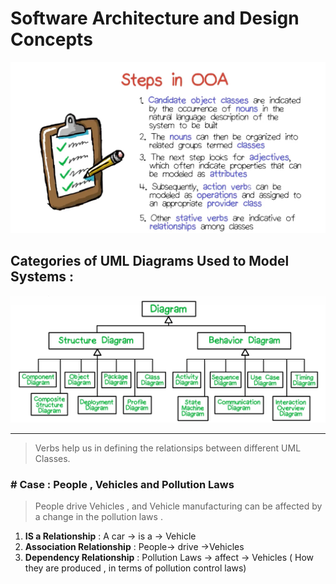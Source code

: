 #  Software Architecture and Design Concepts

![OOADSteps](./pics/ooa-steps.jpg "The steps in OOA")


## Categories of UML Diagrams Used to Model Systems :

![All UML  Diagrams](./pics/diagrams.jpg "Structural and Behavioral Diagrams")

------------------------------------------------
 >Verbs help us in defining the relationsips between different UML Classes.

### \# Case : People , Vehicles and Pollution Laws

>People drive Vehicles , and Vehicle manufacturing can be affected by a change in the pollution laws .

1. **IS a Relationship** :  A car  -> is a  -> Vehicle  
2. **Association Relationship** : People-> drive ->Vehicles   
3. **Dependency Relationship** : Pollution  Laws -> affect -> Vehicles ( How they are produced , in terms of pollution control laws)